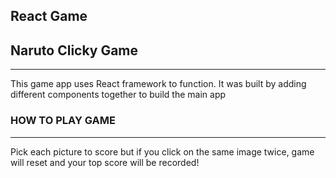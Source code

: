 ## React Game

<h2>Naruto Clicky Game</h2>
<hr>
<p>This game app uses React framework to function. It was built by adding different components together to build the main app</p>
<h3>HOW TO PLAY GAME</h3>
<hr>
<p>Pick each picture to score but if you click on the same image twice, game will reset and your top score will be recorded!</p>